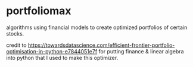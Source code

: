 # portfoliomax
algorithms using financial models to create optimized portfolios of certain stocks. 

credit to 
https://towardsdatascience.com/efficient-frontier-portfolio-optimisation-in-python-e7844051e7f
for putting finance & linear algebra into python that I used to make this optimizer. 
